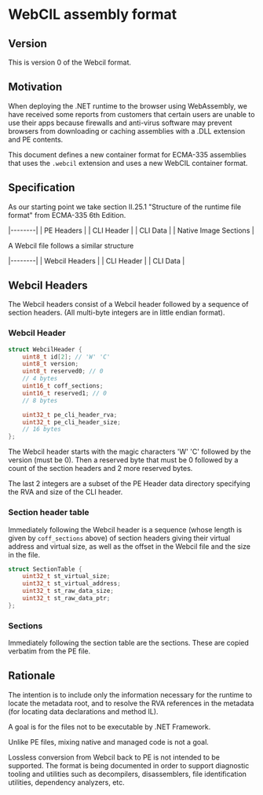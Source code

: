 # WebCIL assembly format

## Version

This is version 0 of the Webcil format.

## Motivation

When deploying the .NET runtime to the browser using WebAssembly, we have received some reports from
customers that certain users are unable to use their apps because firewalls and anti-virus software
may prevent browsers from downloading or caching assemblies with a .DLL extension and PE contents.

This document defines a new container format for ECMA-335 assemblies
that uses the `.webcil` extension and uses a new WebCIL container
format.


## Specification

As our starting point we take section II.25.1 "Structure of the
runtime file format" from ECMA-335 6th Edition.

|--------|
| PE Headers |
| CLI Header |
| CLI Data |
| Native Image Sections |


A Webcil file follows a similar structure


|--------|
| Webcil Headers |
| CLI Header |
| CLI Data |

## Webcil Headers

The Webcil headers consist of a Webcil header followed by a sequence of section headers.
(All multi-byte integers are in little endian format).

### Webcil Header

``` c
struct WebcilHeader {
	uint8_t id[2]; // 'W' 'C'
	uint8_t version;
	uint8_t reserved0; // 0
	// 4 bytes
	uint16_t coff_sections;
	uint16_t reserved1; // 0
	// 8 bytes

	uint32_t pe_cli_header_rva;
	uint32_t pe_cli_header_size;
	// 16 bytes
};
```

The Webcil header starts with the magic characters 'W' 'C' followed by the version (must be 0).
Then a reserved byte that must be 0 followed by a count of the section headers and 2 more reserved bytes.

The last 2 integers are a subset of the PE Header data directory specifying the RVA and size of the CLI header.


### Section header table

Immediately following the Webcil header is a sequence (whose length is given by `coff_sections`
above) of section headers giving their virtual address and virtual size, as well as the offset in the Webcil
file and the size in the file.

``` c
struct SectionTable {
    uint32_t st_virtual_size;
    uint32_t st_virtual_address;
    uint32_t st_raw_data_size;
    uint32_t st_raw_data_ptr;
};
```

### Sections

Immediately following the section table are the sections.  These are copied verbatim from the PE file.

## Rationale

The intention is to include only the information necessary for the runtime to locate the metadata
root, and to resolve the RVA references in the metadata (for locating data declarations and method IL).

A goal is for the files not to be executable by .NET Framework.

Unlike PE files, mixing native and managed code is not a goal.

Lossless conversion from Webcil back to PE is not intended to be supported.  The format is being
documented in order to support diagnostic tooling and utilities such as decompilers, disassemblers,
file identification utilities, dependency analyzers, etc.

